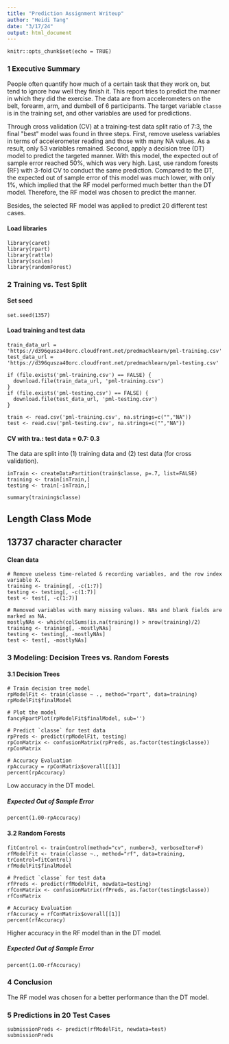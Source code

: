 ```yaml
---
title: "Prediction Assignment Writeup"
author: "Heidi Tang"
date: "3/17/24"
output: html_document
---
```


```{r setup, include=FALSE}
knitr::opts_chunk$set(echo = TRUE)
```

### 1 Executive Summary

People often quantify how much of a certain task that they work on, but tend to ignore how well they finish it. This report tries to predict the manner in which they did the exercise. The data are from accelerometers on the belt, forearm, arm, and dumbell of 6 participants. The target variable `classe` is in the training set, and other variables are used for predictions.

Through cross validation (CV) at a training-test data split ratio of 7:3, the final "best" model was found in three steps. First, remove useless variables in terms of accelerometer reading and those with many NA values. As a result, only 53 variables remained. Second, apply a decision tree (DT) model to predict the targeted manner. With this model, the expected out of sample error reached 50%, which was very high. Last, use random forests (RF) with 3-fold CV to conduct the same prediction. Compared to the DT, the expected out of sample error of this model was much lower, with only 1%, which implied that the RF model performed much better than the DT model. Therefore, the RF model was chosen to predict the manner. 

Besides, the selected RF model was applied to predict 20 different test cases.

#### Load libraries
```{r results="hide", warning=FALSE, error=FALSE, message=FALSE}
library(caret)
library(rpart)
library(rattle)
library(scales)
library(randomForest)
```

### 2 Training vs. Test Split

#### Set seed
```{r results="hide", warning=FALSE, error=FALSE, message=FALSE}
set.seed(1357)
```

#### Load training and test data
```{r}
train_data_url = 'https://d396qusza40orc.cloudfront.net/predmachlearn/pml-training.csv'
test_data_url = 'https://d396qusza40orc.cloudfront.net/predmachlearn/pml-testing.csv'

if (file.exists('pml-training.csv') == FALSE) {
  download.file(train_data_url, 'pml-training.csv')
}
if (file.exists('pml-testing.csv') == FALSE) {
  download.file(test_data_url, 'pml-testing.csv')
}

train <- read.csv('pml-training.csv', na.strings=c("","NA"))
test <- read.csv('pml-testing.csv', na.strings=c("","NA"))
```

#### CV with tra.: test data = 0.7: 0.3
The data are split into (1) training data and (2) test data (for cross validation).
```{r}
inTrain <- createDataPartition(train$classe, p=.7, list=FALSE)
training <- train[inTrain,]
testing <- train[-inTrain,]

summary(training$classe)
```
  ## Length     Class      Mode 
  ##  13737 character character 
    
#### Clean data
```{r}
# Remove useless time-related & recording variables, and the row index variable X.
training <- training[, -c(1:7)]
testing <- testing[, -c(1:7)]
test <- test[, -c(1:7)]
```

```{r}
# Removed variables with many missing values. NAs and blank fields are marked as NA.
mostlyNAs <- which(colSums(is.na(training)) > nrow(training)/2)
training <- training[, -mostlyNAs]
testing <- testing[, -mostlyNAs]
test <- test[, -mostlyNAs]
```

### 3 Modeling: Decision Trees vs. Random Forests

#### 3.1 Decision Trees
```{r}
# Train decision tree model
rpModelFit <- train(classe ~ ., method="rpart", data=training)
rpModelFit$finalModel
```

```{r}
# Plot the model
fancyRpartPlot(rpModelFit$finalModel, sub='')
```

```{r}
# Predict `classe` for test data
rpPreds <- predict(rpModelFit, testing)
rpConMatrix <- confusionMatrix(rpPreds, as.factor(testing$classe))
rpConMatrix
```

```{r}
# Accuracy Evaluation
rpAccuracy = rpConMatrix$overall[[1]]
percent(rpAccuracy)
```
Low accuracy in the DT model.

##### Expected Out of Sample Error
```{r}
percent(1.00-rpAccuracy)
```

#### 3.2 Random Forests
```{r}
fitControl <- trainControl(method="cv", number=3, verboseIter=F)
rfModelFit <- train(classe ~., method="rf", data=training, trControl=fitControl)
rfModelFit$finalModel
```

```{r}
# Predict `classe` for test data
rfPreds <- predict(rfModelFit, newdata=testing)
rfConMatrix <- confusionMatrix(rfPreds, as.factor(testing$classe))
rfConMatrix
```

```{r}
# Accuracy Evaluation
rfAccuracy = rfConMatrix$overall[[1]]
percent(rfAccuracy)
```
Higher accuracy in the RF model than in the DT model.

##### Expected Out of Sample Error
```{r}
percent(1.00-rfAccuracy)
```

### 4 Conclusion
The RF model was chosen for a better performance than the DT model.

### 5 Predictions in 20 Test Cases
```{r}
submissionPreds <- predict(rfModelFit, newdata=test)
submissionPreds
```
